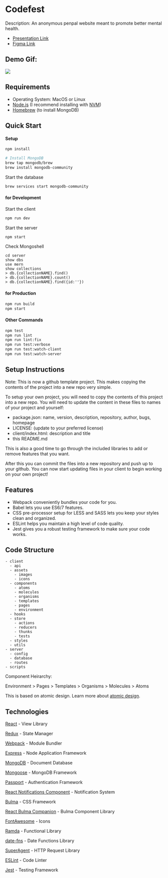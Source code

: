 # Codefest
Description: An anonymous penpal website meant to promote better mental health.
- [Presentation Link](https://docs.google.com/presentation/d/1p31R0Mo6Jd5KMC4tS8cxgLXVb6kFkMc5dZzhaOyk7eI/edit?usp=sharing)
- [Figma Link](https://www.figma.com/file/h4r3JSOUUeFSAhyemgWCte/Codefest?node-id=0%3A1)

## Demo Gif:

![](http://g.recordit.co/yHwumlIP5L.gif)

## Requirements

- Operating System: MacOS or Linux
- [Node.js](https://nodejs.org/) (I recommend installing with [NVM](https://github.com/nvm-sh/nvm))
- [Homebrew](https://brew.sh) (to install MongoDB)

## Quick Start

#### Setup

```bash
npm install

# Install MongoDB
brew tap mongodb/brew
brew install mongodb-community
```

Start the database

```bash
brew services start mongodb-community
```

#### for Development

Start the client

```bash
npm run dev
```

Start the server

```bash
npm start
```

Check Mongoshell

```
cd server
show dbs
use mern
show collections
> db.{collectionNAME}.find()
> db.{collectionNAME}.count()
> db.{collectionNAME}.find({id:''})
```

#### for Production

```bash
npm run build
npm start
```

#### Other Commands

```bash
npm test
npm run lint
npm run lint:fix
npm run test:verbose
npm run test:watch-client
npm run test:watch-server
```

## Setup Instructions

Note: This is now a github template project. This makes copying the contents of the project
into a new repo very simple.

To setup your own project, you will need to copy the contents of this project into a new repo.
You will need to update the content in these files to names of your project and yourself:

- package.json: name, version, description, repository, author, bugs, homepage
- LICENSE: (update to your preferred license)
- client/index.html: description and title
- this README.md

This is also a good time to go through the included libraries to add or remove features that you want.

After this you can commit the files into a new repository and push up to your github.
You can now start updating files in your client to begin working on your own project!

## Features

- Webpack conveniently bundles your code for you.
- Babel lets you use ES6/7 features.
- CSS pre-processor setup for LESS and SASS lets you keep your styles clean and organized.
- ESLint helps you maintain a high level of code quality.
- Jest gives you a robust testing framework to make sure your code works.

## Code Structure

```
- client
  - api
  - assets
    - images
    - icons
  - components
    - atoms
    - molecules
    - organisms
    - templates
    - pages
    - environment
  - hooks
  - store
    - actions
    - reducers
    - thunks
    - tests
  - styles
  - utils
- server
  - config
  - database
  - routes
- scripts
```

Component Heirarchy:

Environment > Pages > Templates > Organisms > Molecules > Atoms

This is based on atomic design. Learn more about [atomic design](http://bradfrost.com/blog/post/atomic-web-design/).

## Technologies

[React](https://facebook.github.io/react/) - View Library

[Redux](http://redux.js.org/) - State Manager

[Webpack](https://webpack.github.io/) - Module Bundler

[Express](http://expressjs.com/) - Node Application Framework

[MongoDB](https://www.mongodb.com/) - Document Database

[Mongoose](http://mongoosejs.com/) - MongoDB Framework

[Passport](http://www.passportjs.org/) - Authentication Framework

[React Notifications Component](https://teodosii.github.io/react-notifications-component/) - Notification System

[Bulma](http://bulma.io/) - CSS Framework

[React Bulma Companion](https://github.com/djizco/react-bulma-companion) - Bulma Component Library

[FontAwesome](http://fontawesome.io/) - Icons

[Ramda](http://ramdajs.com/) - Functional Library

[date-fns](https://date-fns.org/) - Date Functions Library

[SuperAgent](https://github.com/visionmedia/superagent) - HTTP Request Library

[ESLint](http://eslint.org/) - Code Linter

[Jest](https://jestjs.io/) - Testing Framework

